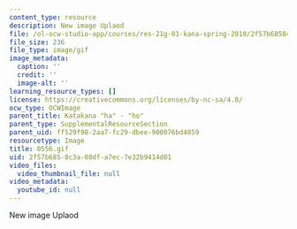 ```yaml
---
content_type: resource
description: New image Uplaod
file: /ol-ocw-studio-app/courses/res-21g-01-kana-spring-2010/2f57b6858c3a08dfa7ec7e32b9414d01_0556.gif
file_size: 236
file_type: image/gif
image_metadata:
  caption: ''
  credit: ''
  image-alt: ''
learning_resource_types: []
license: https://creativecommons.org/licenses/by-nc-sa/4.0/
ocw_type: OCWImage
parent_title: Katakana "ha" - "ho"
parent_type: SupplementalResourceSection
parent_uid: ff529f98-2aa7-fc29-dbee-900076bd4859
resourcetype: Image
title: 0556.gif
uid: 2f57b685-8c3a-08df-a7ec-7e32b9414d01
video_files:
  video_thumbnail_file: null
video_metadata:
  youtube_id: null
---
```

New image Uplaod